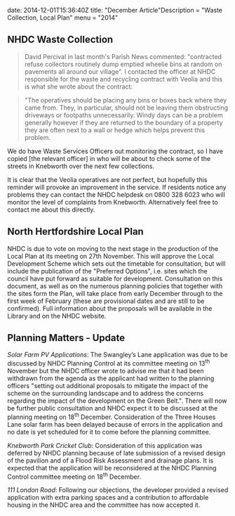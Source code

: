date: 2014-12-01T15:36:40Ztitle: "December Article"Description = "Waste Collection, Local Plan"
menu = "2014"


## NHDC Waste Collection

> David Percival in last month's Parish News commented: "contracted refuse collectors routinely dump emptied wheelie bins at random on pavements all around our village". I contacted the officer at NHDC responsible for the waste and recycling contract with Veolia and this is what she wrote about the contract:

> "The operatives should be placing any bins or boxes back where they
> came from. They, in particular, should not be leaving them obstructing
> driveways or footpaths unnecessarily. Windy days can be a problem
> generally however if they are returned to the boundary of a property
> they are often next to a wall or hedge which helps prevent this
> problem.  

We do have Waste Services Officers out monitoring the contract, so I
have copied \[the relevant officer\] in who will be about to check some
of the streets in Knebworth over the next few collections.

It is clear that the Veolia operatives are not perfect, but hopefully
this reminder will provoke an improvement in the service. If residents
notice any problems they can contact the NHDC helpdesk on 0800 328 6023
who will monitor the level of complaints from Knebworth. Alternatively
feel free to contact me about this directly.

## North Hertfordshire Local Plan

NHDC is due to vote on moving to the next stage in the production of the
Local Plan at its meeting on 27th November. This will approve the Local
Development Scheme which sets out the timetable for consultation, but
will include the publication of the "Preferred Options", i.e. sites
which the council have put forward as suitable for development.
Consultation on this document, as well as on the numerous planning
policies that together with the sites form the Plan, will take place
from early December through to the first week of February (these are
provisional dates and are still to be confirmed). Full information about
the proposals will be available in the Library and on the NHDC website.

## Planning Matters - Update

*Solar Farm PV Applications*: The Swangley’s Lane application was due to
be discussed by NHDC Planning Control at its committee meeting on
13<sup>th</sup> November but the NHDC officer wrote to advise me that it
had been withdrawn from the agenda as the applicant had written to the
planning officers "setting out additional proposals to mitigate the
impact of the scheme on the surrounding landscape and to address the
concerns regarding the impact of the development on the Green Belt.".
There will now be further public consultation and NHDC expect it to be
discussed at the planning meeting on 18<sup>th</sup> December.
Consideration of the Three Houses Lane solar farm has been delayed
because of errors in the application and no date is yet scheduled for it
to come before the planning committee.

*Knebworth Park Cricket Club*: Consideration of this application was
deferred by NHDC planning because of late submission of a revised design
of the pavilion and of a Flood Risk Assessment and drainage plans. It is
expected that the application will be reconsidered at the NHDC Planning
Control committee meeting on 18<sup>th</sup> December.

*111 London Road*: Following our objections, the developer provided a
revised application with extra parking spaces and a contribution to
affordable housing in the NHDC area and the committee has now accepted
it.

